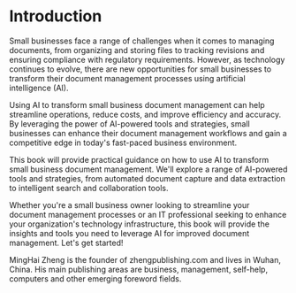 # Introduction

Small businesses face a range of challenges when it comes to managing documents, from organizing and storing files to tracking revisions and ensuring compliance with regulatory requirements. However, as technology continues to evolve, there are new opportunities for small businesses to transform their document management processes using artificial intelligence (AI).

Using AI to transform small business document management can help streamline operations, reduce costs, and improve efficiency and accuracy. By leveraging the power of AI-powered tools and strategies, small businesses can enhance their document management workflows and gain a competitive edge in today's fast-paced business environment.

This book will provide practical guidance on how to use AI to transform small business document management. We'll explore a range of AI-powered tools and strategies, from automated document capture and data extraction to intelligent search and collaboration tools.

Whether you're a small business owner looking to streamline your document management processes or an IT professional seeking to enhance your organization's technology infrastructure, this book will provide the insights and tools you need to leverage AI for improved document management. Let's get started!

MingHai Zheng is the founder of zhengpublishing.com and lives in Wuhan, China. His main publishing areas are business, management, self-help, computers and other emerging foreword fields.
